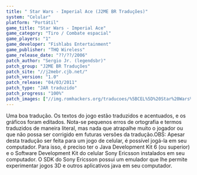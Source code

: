 ```yaml
---
title: " Star Wars - Imperial Ace (J2ME BR Traduções)"
system: "Celular"
platform: "Portátil"
game_title: "Star Wars - Imperial Ace"
game_category: "Tiro / Combate espacial"
game_players: "1"
game_developer: "Fishlabs Entertainment"
game_publisher: "THQ Wireless"
game_release_date: "??/??/2006"
patch_author: "Sergio Jr. (legendsbr)"
patch_group: "J2ME BR Traduções"
patch_site: "//j2mebr.cjb.net/"
patch_version: "1.0"
patch_release: "04/03/2011"
patch_type: "JAR traduzido"
patch_progress: "100%"
patch_images: ["//img.romhackers.org/traducoes/%5BCEL%5D%20Star%20Wars%20Imperial%20Ace%20-%20J2ME%20BR%20Tradu%C3%A7%C3%B5es%20-%201.png","//img.romhackers.org/traducoes/%5BCEL%5D%20Star%20Wars%20Imperial%20Ace%20-%20J2ME%20BR%20Tradu%C3%A7%C3%B5es%20-%202.png","//img.romhackers.org/traducoes/%5BCEL%5D%20Star%20Wars%20Imperial%20Ace%20-%20J2ME%20BR%20Tradu%C3%A7%C3%B5es%20-%203.png"]
---
```

Uma boa tradução. Os textos do jogo estão traduzidos e acentuados, e os gráficos foram editados. Nota-se pequenos erros de ortografia e termos traduzidos de maneira literal, mas nada que atrapalhe muito o jogador ou que não possa ser corrigido em futuras versões da tradução.OBS: Apesar desta tradução ser feita para um jogo de celular, é possível jogá-la em seu computador. Para isso, é preciso ter o Java Development Kit 6 (ou superior) e o Software Development Kit do celular Sony Ericsson instalados em seu computador. O SDK do Sony Ericsson possui um emulador que lhe permite experimentar jogos 3D e outros aplicativos java em seu computador.